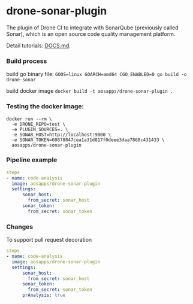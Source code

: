 # drone-sonar-plugin
The plugin of Drone CI to integrate with SonarQube (previously called Sonar), which is an open source code quality management platform.

Detail tutorials: [DOCS.md](DOCS.md).

### Build process
build go binary file: 
`GOOS=linux GOARCH=amd64 CGO_ENABLED=0 go build -o drone-sonar`

build docker image
`docker build -t aosapps/drone-sonar-plugin .`


### Testing the docker image:
```commandline
docker run --rm \
  -e DRONE_REPO=test \
  -e PLUGIN_SOURCES=. \
  -e SONAR_HOST=http://localhost:9000 \
  -e SONAR_TOKEN=60878847cea1a31d817f0deee3daa7868c431433 \
  aosapps/drone-sonar-plugin
```

### Pipeline example
```yaml
steps
- name: code-analysis
  image: aosapps/drone-sonar-plugin
  settings:
      sonar_host:
        from_secret: sonar_host
      sonar_token:
        from_secret: sonar_token
```

### Changes ###
To support pull request decoration

```yaml
steps
- name: code-analysis
  image: aosapps/drone-sonar-plugin
  settings:
      sonar_host:
        from_secret: sonar_host
      sonar_token:
        from_secret: sonar_token
      prAnalysis: true
```